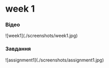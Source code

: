 # week 1

<h3>Відео</h3>
![week1](./screenshots/week1.jpg)
<h3>Завдання</h3>
![assignment1](./screenshots/assignment1.jpg)

